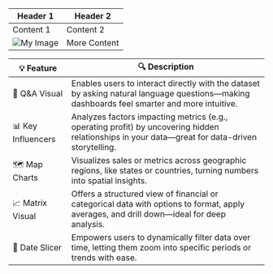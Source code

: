| Header 1 | Header 2 |
|---|---|
| Content 1 | Content 2 |
| ![My Image](./images/my_image.png) | More Content |

| 💡 Feature | 🔍 Description |
|-----------|----------------|
| 🤔 Q&A Visual | Enables users to interact directly with the dataset by asking natural language questions—making dashboards feel smarter and more intuitive. |
| 📊 Key Influencers | Analyzes factors impacting metrics (e.g., operating profit) by uncovering hidden relationships in your data—great for data-driven storytelling. |
| 🗺️ Map Charts | Visualizes sales or metrics across geographic regions, like states or countries, turning numbers into spatial insights. |
| 📈 Matrix Visual | Offers a structured view of financial or categorical data with options to format, apply averages, and drill down—ideal for deep analysis. |
| 🥳 Date Slicer | Empowers users to dynamically filter data over time, letting them zoom into specific periods or trends with ease. |

